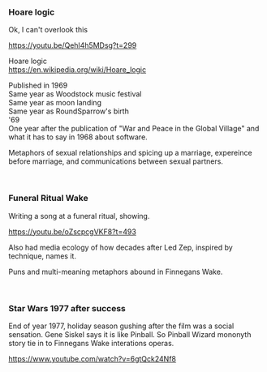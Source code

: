 ### Hoare logic

Ok, I can't overlook this

https://youtu.be/Qehl4h5MDsg?t=299

Hoare logic    
https://en.wikipedia.org/wiki/Hoare_logic     

Published in 1969    
Same year as Woodstock music festival   
Same year as moon landing    
Same year as RoundSparrow's birth    
'69    
One year after the publication of "War and Peace in the Global Village" and what it has to say in 1968 about software.    

Metaphors of sexual relationships and spicing up a marriage, expereince before marriage, and communications between sexual partners. 

&nbsp;

### Funeral Ritual Wake

Writing a song at a funeral ritual, showing.

https://youtu.be/oZscpcgVKF8?t=493

Also had media ecology of how decades after Led Zep, inspired by technique, names it.

Puns and multi-meaning metaphors abound in Finnegans Wake.   

&nbsp;

### Star Wars 1977 after success

End of year 1977, holiday season gushing after the film was a social sensation. Gene Siskel says it is like Pinball. So Pinball Wizard mononyth story tie in to Finnegans Wake interations operas.

https://www.youtube.com/watch?v=6gtQck24Nf8

